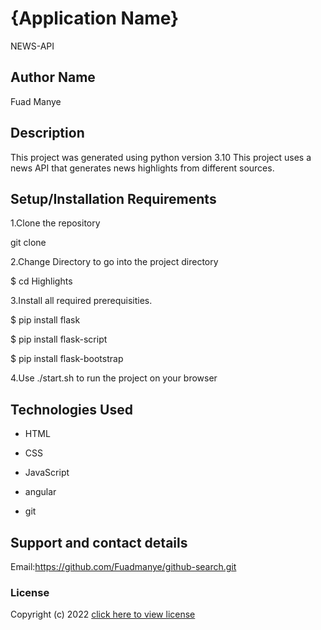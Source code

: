 # {Application Name}
NEWS-API

## Author Name
Fuad Manye
## Description
This project was generated using python version 3.10 This project uses a news API that generates news highlights from different sources.

## Setup/Installation Requirements
1.Clone the repository

git clone 

2.Change Directory to go into the project directory

$ cd Highlights

3.Install all required prerequisities.

$ pip install flask

$ pip install flask-script

$ pip install flask-bootstrap

4.Use ./start.sh to run the project on your browser


## Technologies Used
* HTML

* CSS

* JavaScript

* angular

* git

## Support and contact details
Email:https://github.com/Fuadmanye/github-search.git
### License
Copyright (c) 2022 [click here to view license](LICENSE)
